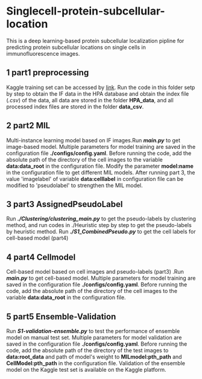# Singlecell-protein-subcellular-location
This is a deep learning-based protein subcellular localization pipline for predicting protein subcellular locations on single cells in immunofluorescence images.
## 1 part1 preprocessing
Kaggle training set can be accessed by [link](https://www.kaggle.com/competitions/hpa-single-cell-image-classification/data?select=train). Run the code in this folder setp by step to obtain the IF data in the HPA database and obtain the index file (*.csv*) of the data, all data are stored in the folder **HPA_data**, and all processed index files are stored in the folder **data_csv**.
## 2 part2 MIL
Multi-instance learning model based on IF images.Run ***main.py*** to get image-based model. Multiple parameters for model training are saved in the configuration file **./configs/config.yaml**. Before running the code, add the absolute path of the directory of the cell images to the variable **data:data_root** in the configuration file. Modify the parameter **model:name** in the configuration file to get different MIL models. After running part 3, the value 'imagelabel' of  variable **data:celllabel** in configuration file can be modified to 'pseudolabel' to strengthen the MIL model.
## 3 part3 AssignedPseudoLabel
Run ***./Clustering/clustering_main.py*** to get the pseudo-labels by clustering method, and run codes in ./Heuristic step by step to get the pseudo-labels by heuristic method. Run ***./S1_CombinedPseudo.py*** to get the cell labels for cell-based model (part4)
## 4 part4 Cellmodel
Cell-based model based on cell images and pseudo-labels (part3) .Run ***main.py*** to get cell-based model. Multiple parameters for model training are saved in the configuration file **./configs/config.yaml**. Before running the code, add the absolute path of the directory of the cell images to the variable **data:data_root** in the configuration file.
## 5 part5 Ensemble-Validation
Run ***S1-validation-ensemble.py*** to test the performance of ensemble model on manual test set. Multiple parameters for model validation are saved in the configuration file **./configs/config.yaml**. Before running the code, add the absolute path of the directory of the test images to  **data:root_data**  and path of model's weight to **MILmodel:pth_path** and **CellModel:pth_path** in the configuration file.
Validation of the ensemble model on the Kaggle test set is available on the Kaggle platform.
